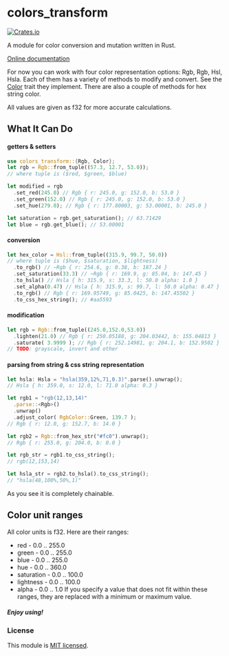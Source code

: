 # colors_transform


[![Crates.io](https://img.shields.io/crates/v/colors_transform.svg)](https://crates.io/crates/colors-transform/)

A module for color conversion and mutation written in Rust.

[Online documentation](https://docs.rs/colors-transform/0.2.3/colors_transform/)

For now you can work with four color representation options: Rgb, Rgb, Hsl, Hsla. Each of them has a variety of methods to modify and convert. See the [Color](https://docs.rs/colors-transform/0.2.3/colors_transform/trait.Color.html) trait they implement. There are also a couple of methods for hex string color.

All values are given as f32 for more accurate calculations.

## What It Can Do

#### getters & setters
```Rust
use colors_transform::{Rgb, Color};
let rgb = Rgb::from_tuple((57.3, 12.7, 53.0));
// where tuple is ($red, $green, $blue)

let modified = rgb
  .set_red(245.0) // Rgb { r: 245.0, g: 152.0, b: 53.0 }
  .set_green(152.0) // Rgb { r: 245.0, g: 152.0, b: 53.0 }
  .set_hue(279.0); // Rgb { r: 177.80003, g: 53.00001, b: 245.0 }

let saturation = rgb.get_saturation(); // 63.71429
let blue = rgb.get_blue(); // 53.00001

```

#### conversion
```Rust
let hex_color = Hsl::from_tuple((315.9, 99.7, 50.0))
// where tuple is ($hue, $saturation, $lightness)
  .to_rgb() // ~Rgb { r: 254.6, g: 0.38, b: 187.24 }
  .set_saturation(33.3) // ~Rgb { r: 169.9, g: 85.04, b: 147.45 }
  .to_hsla() // Hsla { h: 315.9, s: 33.3, l: 50.0 alpha: 1.0 }
  .set_alpha(0.47) // Hsla { h: 315.9, s: 99.7, l: 50.0 alpha: 0.47 }
  .to_rgb() // Rgb { r: 169.95749, g: 85.0425, b: 147.45502 }
  .to_css_hex_string(); // #aa5593
```

#### modification
```Rust
let rgb = Rgb::from_tuple((245.0,152.0,53.0))
  .lighten(21.0) // Rgb { r: 250.05188, g: 204.03442, b: 155.04813 }
  .saturate( 3.9999 ); // Rgb { r: 252.14981, g: 204.1, b: 152.9502 }
// TODO: grayscale, invert and other
```

#### parsing from string & css string representation
```Rust
let hsla: Hsla = "hsla(359,12%,71,0.3)".parse().unwrap();
// Hsla { h: 359.0, s: 12.0, l: 71.0 alpha: 0.3 }

let rgb1 = "rgb(12,13,14)"
  .parse::<Rgb>()
  .unwrap()
  .adjust_color( RgbColor::Green, 139.7 );
// Rgb { r: 12.0, g: 152.7, b: 14.0 }

let rgb2 = Rgb::from_hex_str("#fc0").unwrap();
// Rgb { r: 255.0, g: 204.0, b: 0.0 }

let rgb_str = rgb1.to_css_string();
// rgb(12,153,14)

let hsla_str = rgb2.to_hsla().to_css_string();
// "hsla(48,100%,50%,1)"
```

As you see it is completely chainable.


## Color unit ranges
All color units is f32. Here are their ranges:
 - red - 0.0 .. 255.0
 - green - 0.0 .. 255.0
 - blue - 0.0 .. 255.0
 - hue - 0.0 .. 360.0
 - saturation - 0.0 .. 100.0
 - lightness - 0.0 .. 100.0
 - alpha - 0.0 .. 1.0
If you specify a value that does not fit within these ranges, they are replaced with a minimum or maximum value.

##### Enjoy using!

### License

This module is [MIT licensed](./LICENSE).
